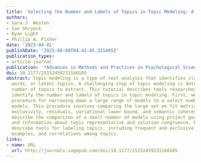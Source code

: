 ```yaml
---
title: 'Selecting the Number and Labels of Topics in Topic Modeling: A Tutorial'
authors:
- Sara J. Weston
- Ian Shryock
- Ryan Light
- Phillip A. Fisher
date: '2023-04-01'
publishDate: '2025-08-08T04:41:45.321495Z'
publication_types:
- article-journal
publication: '*Advances in Methods and Practices in Psychological Science*'
doi: 10.1177/25152459231160105
abstract: Topic modeling is a type of text analysis that identifies clusters of co-occurring
  words, or latent topics. A challenging step of topic modeling is determining the
  number of topics to extract. This tutorial describes tools researchers can use to
  identify the number and labels of topics in topic modeling. First, we outline the
  procedure for narrowing down a large range of models to a select number of candidate
  models. This procedure involves comparing the large set on fit metrics, including
  exclusivity, residuals, variational lower bound, and semantic coherence. Next, we
  describe the comparison of a small number of models using project goals as a guide
  and information about topic representative and solution congruence. Finally, we
  describe tools for labeling topics, including frequent and exclusive words, key
  examples, and correlations among topics.
links:
- name: URL
  url: http://journals.sagepub.com/doi/10.1177/25152459231160105
---
```

